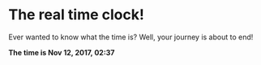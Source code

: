# The real time clock!

Ever wanted to know what the time is? Well, your journey is about to end!

**The time is Nov 12, 2017, 02:37**